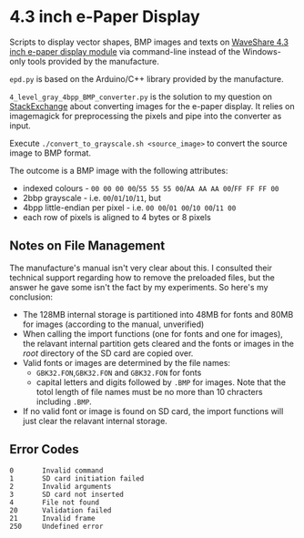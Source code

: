 # 4.3 inch e-Paper Display

Scripts to display vector shapes, BMP images and texts on [WaveShare 4.3 inch e-paper display module](http://www.waveshare.com/wiki/4.3inch_e-Paper) via command-line instead of the Windows-only tools provided by the manufacture.

`epd.py` is based on the Arduino/C++ library provided by the manufacture.

`4_level_gray_4bpp_BMP_converter.py` is the solution to my question on [StackExchange](http://stackoverflow.com/a/35834109/3349573) about converting images for the e-paper display. It relies on imagemagick for preprocessing the pixels and pipe into the converter as input.

Execute `./convert_to_grayscale.sh <source_image>` to convert the source image to BMP format. 

The outcome is a BMP image with the following attributes:
* indexed colours - `00 00 00 00`/`55 55 55 00`/`AA AA AA 00`/`FF FF FF 00`
* 2bbp grayscale - i.e. `00`/`01`/`10`/`11`, but
* 4bpp little-endian per pixel - i.e. `00 00`/`01 00`/`10 00`/`11 00`
* each row of pixels is aligned to 4 bytes or 8 pixels

## Notes on File Management

The manufacture's manual isn't very clear about this. I consulted their technical support regarding how to remove the preloaded files, but the answer he gave some isn't the fact by my experiments. So here's my conclusion:

* The 128MB internal storage is partitioned into 48MB for fonts and 80MB for images (according to the manual, unverified)
* When calling the import functions (one for fonts and one for images), the relavant internal partition gets cleared and the fonts or images in the *root* directory of the SD card are copied over.
* Valid fonts or images are determined by the file names:
  * `GBK32.FON`,`GBK32.FON` and `GBK32.FON` for fonts
  * capital letters and digits followed by `.BMP` for images. Note that the totol length of file names must be no more than 10 chracters including `.BMP`.
* If no valid font or image is found on SD card, the import functions will just clear the relavant internal storage.

## Error Codes

```
0       Invalid command
1       SD card initiation failed
2       Invalid arguments
3       SD card not inserted
4       File not found
20      Validation failed
21      Invalid frame
250     Undefined error
```